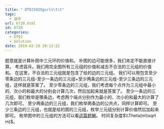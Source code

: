 ```yaml
---
title: " DTOJ1925girls\t\t"
tags:
  - 容斥
url: 6720.html
id: 6720
categories:
  - DTOJ
  - Solution
date: 2019-02-28 20:13:22
---
```


题意就是计算补图中三元环的价值和。 补图的边可能很多，我们肯定不能直接计算。 考虑容斥。我们用完全图所有三元组的价值和减去不合法的三元组的价值和。 在这里，不合法的三元组就是包含了给的边的三元组。 我们可以用包含至少零条边的三元组-至少一条边的三元组+至少两条边的三元组-至少三条边的三元组，这样就是答案了。 至少零条边的三元组，我们考虑每个点作为三元组中最小的、次小的和最大的分别会计算几次，然后加起来就是答案了。 至少一条边的三元组，我们枚举是哪条边，考虑两个端点分别作为最小的、次小的和最大的计算了几次即可。 至少两条边的三元组，我们枚举两条边的公共点，同样计算即可。 至少三条边的三元组，也就是给的图的三元组，枚举三元组分别计算价值然后加起来即可。 枚举图中的三元组的方法可以看[这篇题解](http://www.dtenomde.com/author=jiangyutong/article=6556/)。 时间复杂度$\\Theta(m\\sqrt m)$。
